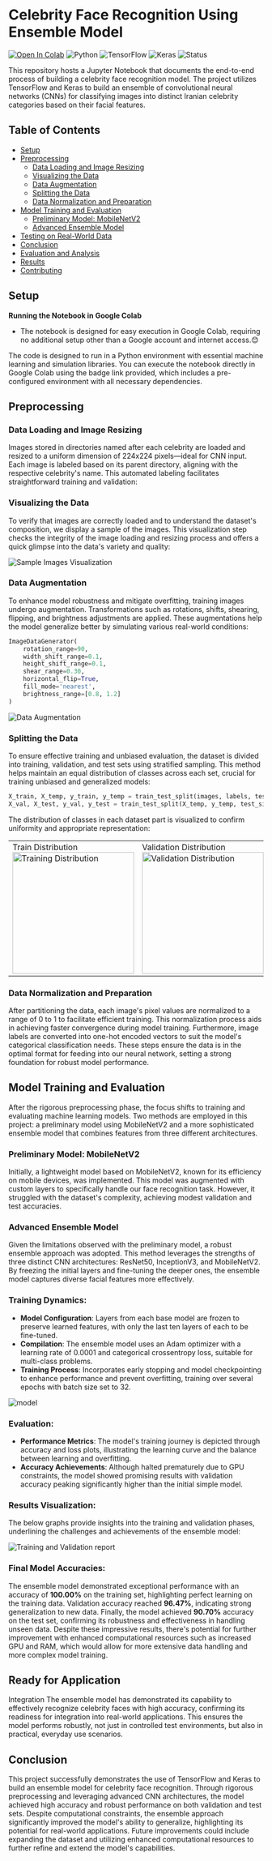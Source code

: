 # Celebrity Face Recognition Using Ensemble Model

[![Open In Colab](https://colab.research.google.com/assets/colab-badge.svg)](https://colab.research.google.com/drive/1egf7l4c_riqb2pxKrEM3nz9kksP3ljyB?usp=sharing)
![Python](https://img.shields.io/badge/Python-3.8-blue)
![TensorFlow](https://img.shields.io/badge/TensorFlow-2.4-brightgreen)
![Keras](https://img.shields.io/badge/Keras-2.4.3-red)
![Status](https://img.shields.io/badge/status-active-green)

This repository hosts a Jupyter Notebook that documents the end-to-end process of building a celebrity face recognition model. The project utilizes TensorFlow and Keras to build an ensemble of convolutional neural networks (CNNs) for classifying images into distinct Iranian celebrity categories based on their facial features.

## Table of Contents

- [Setup](#setup)
- [Preprocessing](#preprocessing)
  - [Data Loading and Image Resizing](#data-loading-and-image-resizing)
  - [Visualizing the Data](#visualizing-the-data)
  - [Data Augmentation](#data-augmentation)
  - [Splitting the Data](#splitting-the-data)
  - [Data Normalization and Preparation](#data-normalization-and-preparation)
- [Model Training and Evaluation](#model-training-and-evaluation)
  - [Preliminary Model: MobileNetV2](#preliminary-model-mobilenetv2)
  - [Advanced Ensemble Model](#advanced-ensemble-model)
- [Testing on Real-World Data](#testing-on-real-world-data)
- [Conclusion](#conclusion)
- [Evaluation and Analysis](#evaluation-and-analysis)
- [Results](#results)
- [Contributing](#contributing)

## Setup

**Running the Notebook in Google Colab**
- The notebook is designed for easy execution in Google Colab, requiring no additional setup other than a Google account and internet access.😊

The code is designed to run in a Python environment with essential machine learning and simulation libraries. You can execute the notebook directly in Google Colab using the badge link provided, which includes a pre-configured environment with all necessary dependencies.


## Preprocessing

### Data Loading and Image Resizing

Images stored in directories named after each celebrity are loaded and resized to a uniform dimension of 224x224 pixels—ideal for CNN input. Each image is labeled based on its parent directory, aligning with the respective celebrity's name. This automated labeling facilitates straightforward training and validation:

### Visualizing the Data

To verify that images are correctly loaded and to understand the dataset's composition, we display a sample of the images. This visualization step checks the integrity of the image loading and resizing process and offers a quick glimpse into the data's variety and quality:

![Sample Images Visualization](asset/first_data.jpg)

### Data Augmentation

To enhance model robustness and mitigate overfitting, training images undergo augmentation. Transformations such as rotations, shifts, shearing, flipping, and brightness adjustments are applied. These augmentations help the model generalize better by simulating various real-world conditions:

```python
ImageDataGenerator(
    rotation_range=90,
    width_shift_range=0.1,
    height_shift_range=0.1,
    shear_range=0.30,
    horizontal_flip=True,
    fill_mode='nearest',
    brightness_range=[0.8, 1.2]
)
```

![Data Augmentation](asset/augmentation.jpg)

### Splitting the Data

To ensure effective training and unbiased evaluation, the dataset is divided into training, validation, and test sets using stratified sampling. This method helps maintain an equal distribution of classes across each set, crucial for training unbiased and generalized models:

```python
X_train, X_temp, y_train, y_temp = train_test_split(images, labels, test_size=0.15, random_state=10, stratify=labels)
X_val, X_test, y_val, y_test = train_test_split(X_temp, y_temp, test_size=0.5, random_state=10, stratify=y_temp)
```

The distribution of classes in each dataset part is visualized to confirm uniformity and appropriate representation:

<table>
  <tr>
    <td>Train Distribution<br><img src="asset/data_dist1.png" alt="Training Distribution" width="240px"></td>
    <td>Validation Distribution<br><img src="asset/data_dist2.png" alt="Validation Distribution" width="240px"></td>
    <td>Test Distribution<br><img src="asset/data_dist3.png" alt="Test Distribution" width="240px"></td>
  </tr>
</table>



### Data Normalization and Preparation

After partitioning the data, each image's pixel values are normalized to a range of 0 to 1 to facilitate efficient training. This normalization process aids in achieving faster convergence during model training. Furthermore, image labels are converted into one-hot encoded vectors to suit the model's categorical classification needs. These steps ensure the data is in the optimal format for feeding into our neural network, setting a strong foundation for robust model performance.

## Model Training and Evaluation

After the rigorous preprocessing phase, the focus shifts to training and evaluating machine learning models. Two methods are employed in this project: a preliminary model using MobileNetV2 and a more sophisticated ensemble model that combines features from three different architectures.

### Preliminary Model: MobileNetV2
Initially, a lightweight model based on MobileNetV2, known for its efficiency on mobile devices, was implemented. This model was augmented with custom layers to specifically handle our face recognition task. However, it struggled with the dataset's complexity, achieving modest validation and test accuracies.

### Advanced Ensemble Model
Given the limitations observed with the preliminary model, a robust ensemble approach was adopted. This method leverages the strengths of three distinct CNN architectures: ResNet50, InceptionV3, and MobileNetV2. By freezing the initial layers and fine-tuning the deeper ones, the ensemble model captures diverse facial features more effectively.

### **Training Dynamics**:
- **Model Configuration**: Layers from each base model are frozen to preserve learned features, with only the last ten layers of each to be fine-tuned.
- **Compilation**: The ensemble model uses an Adam optimizer with a learning rate of 0.0001 and categorical crossentropy loss, suitable for multi-class problems.
- **Training Process**: Incorporates early stopping and model checkpointing to enhance performance and prevent overfitting, training over several epochs with batch size set to 32.


![model](asset/model_plot.png)

### **Evaluation**:
- **Performance Metrics**: The model's training journey is depicted through accuracy and loss plots, illustrating the learning curve and the balance between learning and overfitting.
- **Accuracy Achievements**: Although halted prematurely due to GPU constraints, the model showed promising results with validation accuracy peaking significantly higher than the initial simple model.
  
### **Results Visualization**:
The below graphs provide insights into the training and validation phases, underlining the challenges and achievements of the ensemble model:

![Training and Validation report](asset/acc.png)

### **Final Model Accuracies**: 
The ensemble model demonstrated exceptional performance with an accuracy of **100.00%** on the training set, highlighting perfect learning on the training data. Validation accuracy reached **96.47%**, indicating strong generalization to new data. Finally, the model achieved **90.70%** accuracy on the test set, confirming its robustness and effectiveness in handling unseen data. Despite these impressive results, there's potential for further improvement with enhanced computational resources such as increased GPU and RAM, which would allow for more extensive data handling and more complex model training.

## Ready for Application
Integration The ensemble model has demonstrated its capability to effectively recognize celebrity faces with high accuracy, confirming its readiness for integration into real-world applications. This ensures the model performs robustly, not just in controlled test environments, but also in practical, everyday use scenarios.

## Conclusion

This project successfully demonstrates the use of TensorFlow and Keras to build an ensemble model for celebrity face recognition. Through rigorous preprocessing and leveraging advanced CNN architectures, the model achieved high accuracy and robust performance on both validation and test sets. Despite computational constraints, the ensemble approach significantly improved the model's ability to generalize, highlighting its potential for real-world applications. Future improvements could include expanding the dataset and utilizing enhanced computational resources to further refine and extend the model's capabilities.


